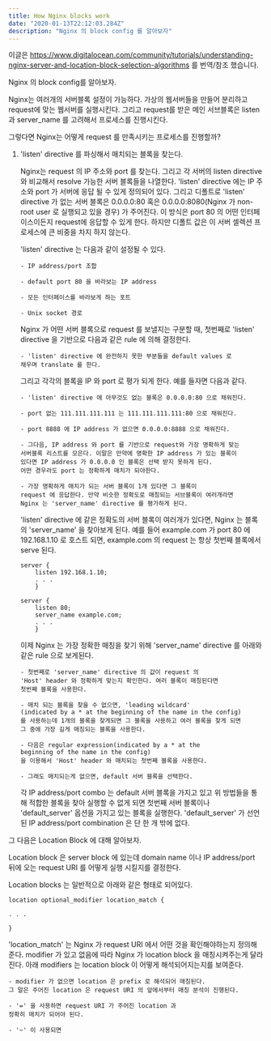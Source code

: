 ```yaml
---
title: How Nginx blocks work
date: "2020-01-13T22:12:03.284Z"
description: "Nginx 의 block config 를 알아보자"
---
```


이글은 https://www.digitalocean.com/community/tutorials/understanding-nginx-server-and-location-block-selection-algorithms 를 번역/참조 했습니다.

Nginx 의 block config를 알아보자.

Nginx는 여러개의 서버블록 설정이 가능하다. 가상의 웹서버들을 만들어 분리하고 request에 맞는 웹서버를 실행시킨다.
그리고 request를 받은 메인 서브블록은 listen 과 server_name 를 고려해서 프로세스를 진행시킨다.

그렇다면 Nginx는 어떻게 request 를 만족시키는 프로세스를 진행할까?

1.  'listen' directive 를 파싱해서 매치되는 블록을 찾는다.

    Nginx는 request 의 IP 주소와 port 를 찾는다. 그리고 각 서버의 listen directive 와 비교해서 resolve 가능한 서버 블록들을 나열한다.
    'listen' directive 에는 IP 주소와 port 가 서버에 응답 될 수 있게 정의되어 있다. 그리고 디폴트로 'listen' directive 가 없는 서버 블록은
    0.0.0.0:80 혹은 0.0.0.0:8080(Nginx 가 non-root user 로 실행되고 있을 경우) 가 주어진다. 이 방식은 port 80 의 어떤 인터페이스이든지
    request에 응답할 수 있게 한다. 하지만 디폴트 값은 이 서버 셀렉션 프로세스에 큰 비중을 차지 하지 않는다.

    'listen' directive 는 다음과 같이 설정될 수 있다.

        - IP address/port 조합

        - default port 80 을 바라보는 IP address

        - 모든 인터페이스를 바라보게 하는 포트

        - Unix socket 경로

    Nginx 가 어떤 서버 블록으로 request 를 보낼지는 구분할 때, 첫번째로 'listen' directive 을 기반으로 다음과 같은 rule 에 의해 결정한다.

        - 'listen' directive 에 완전하지 못한 부분들을 default values 로
        채우며 translate 를 한다.

    그리고 각각의 블록을 IP 와 port 로 평가 되게 한다. 예를 들자면 다음과 같다.

        - 'listen' directive 에 아무것도 없는 블록은 0.0.0.0:80 으로 채워진다.

        - port 없는 111.111.111.111 는 111.111.111.111:80 으로 채워진다.

        - port 8888 에 IP address 가 없으면 0.0.0.0:8888 으로 채워진다.

        - 그다음, IP address 와 port 를 기반으로 request와 가장 명확하게 맞는
        서버블록 리스트를 모은다. 이말은 만약에 명확한 IP address 가 있는 블록이
        있다면 IP address 가 0.0.0.0 인 블록은 선택 받지 못하게 된다.
        어떤 경우라도 port 는 정확하게 매치가 되야한다.

        - 가장 명확하게 매치가 되는 서버 블록이 1개 있다면 그 블록이
        request 에 응답한다. 만약 비슷한 정확도로 매칭되는 서브블록이 여러개라면
        Nginx 는 'server_name' directive 를 평가하게 된다.

    'listen' directive 에 같은 정확도의 서버 블록이 여러개가 있다면, Nginx 는 블록의 'server_name' 을 찾아보게 된다.
    예를 들어 example.com 가 port 80 에 192.168.1.10 로 호스트 되면, example.com 의 request 는 항상 첫번째 블록에서 serve 된다.

        server {
            listen 192.168.1.10;
            . . .
            }

        server {
            listen 80;
            server_name example.com;
            . . .
            }

    이제 Nginx 는 가장 정확한 매칭을 찾기 위해 'server_name' directive 를 아래와 같은 rule 으로 보게된다.

        - 첫번째로 'server_name' directive 의 값이 request 의
        'Host' header 와 정확하게 맞는지 확인한다. 여러 블록이 매칭된다면
        첫번째 블록을 사용한다.

        - 매치 되는 블록을 찾을 수 없으면, 'leading wildcard'
        (indicated by a * at the beginning of the name in the config)
        를 사용하는데 1개의 블록을 찾게되면 그 블록을 사용하고 여러 블록을 찾게 되면
        그 중에 가장 길게 매칭되는 블록을 사용한다.

        - 다음은 regular expression(indicated by a * at the
        beginning of the name in the config)
        을 이용해서 'Host' header 와 매치되는 첫번째 블록을 사용한다.

        - 그래도 매치되는게 없으면, default 서버 블록을 선택한다.

    각 IP address/port combo 는 default 서버 블록을 가지고 있고 위 방법들을 통해 적합한 블록을 찾아
    실행할 수 없게 되면 첫번째 서버 블록이나 'default_server' 옵션을 가지고 있는 블록을 실행한다.
    'default_server' 가 선언된 IP address/port combination 은 단 한 개 밖에 없다.

그 다음은 Location Block 에 대해 알아보자.

Location block 은 server block 에 있는데 domain name 이나 IP address/port 뒤에 오는 request URI 를
어떻게 실행 시킬지를 결정한다.

Location blocks 는 일반적으로 아래와 같은 형태로 되어있다.

    location optional_modifier location_match {

    . . .

    }

'location_match' 는 Nginx 가 request URI 에서 어떤 것을 확인해야하는지 정의해준다.
modifier 가 있고 없음에 따라 Nginx 가 location block 을 매칭시켜주는게 달라진다. 아래 modifiers 는
location block 이 어떻게 해석되어지는지를 보여준다.

    - modifier 가 없으면 location 은 prefix 로 해석되어 매칭된다.
    그 말은 주어진 location 은 request URI 의 앞에서부터 매칭 분석이 진행된다.

    - '=' 을 사용하면 request URI 가 주어진 location 과
    정확히 매치가 되어야 된다.

    - '~' 이 사용되면
